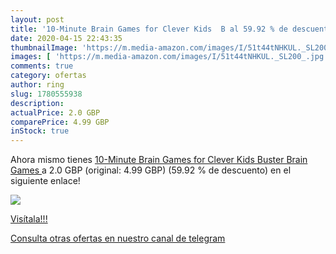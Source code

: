 ```yaml
---
layout: post
title: '10-Minute Brain Games for Clever Kids  B al 59.92 % de descuento'
date: 2020-04-15 22:43:35
thumbnailImage: 'https://m.media-amazon.com/images/I/51t44tNHKUL._SL200_.jpg'
images: [ 'https://m.media-amazon.com/images/I/51t44tNHKUL._SL200_.jpg' ]
comments: true
category: ofertas
author: ring
slug: 1780555938
description:
actualPrice: 2.0 GBP
comparePrice: 4.99 GBP
inStock: true
---
```


Ahora mismo tienes [10-Minute Brain Games for Clever Kids  Buster Brain Games ](https://www.amazon.com/dp/1780555938/?tag=redken08-20) a 2.0 GBP (original: 4.99 GBP) (59.92 %  de descuento) en el siguiente enlace!

[![](https://m.media-amazon.com/images/I/51t44tNHKUL._SL200_.jpg)](https://www.amazon.com/dp/1780555938/?tag=redken08-20)

[Visítala!!!](https://www.amazon.com/dp/1780555938/?tag=redken08-20)

[Consulta otras ofertas en nuestro canal de telegram](https://t.me/s/ofertas25)
